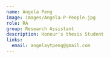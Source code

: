 ```yaml
---
name: Angela Peng
image: images/Angela-P-People.jpg
role: RA
group: Research Assistant  
description: Honour's thesis Student
links:
  email: angelaytpeng@gmail.com 
---
```


